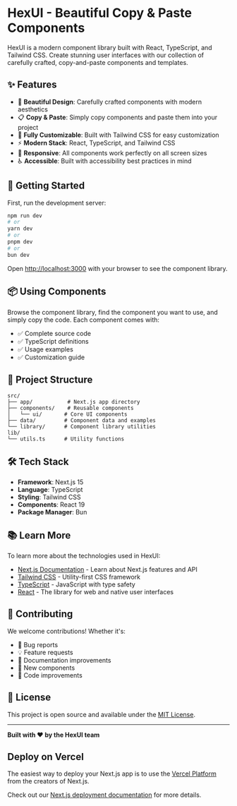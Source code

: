 # HexUI - Beautiful Copy & Paste Components

HexUI is a modern component library built with React, TypeScript, and Tailwind CSS. Create stunning user interfaces with our collection of carefully crafted, copy-and-paste components and templates.

## ✨ Features

- 🎨 **Beautiful Design**: Carefully crafted components with modern aesthetics
- 📋 **Copy & Paste**: Simply copy components and paste them into your project
- 🔧 **Fully Customizable**: Built with Tailwind CSS for easy customization
- ⚡ **Modern Stack**: React, TypeScript, and Tailwind CSS
- 📱 **Responsive**: All components work perfectly on all screen sizes
- ♿ **Accessible**: Built with accessibility best practices in mind

## 🚀 Getting Started

First, run the development server:

```bash
npm run dev
# or
yarn dev
# or
pnpm dev
# or
bun dev
```

Open [http://localhost:3000](http://localhost:3000) with your browser to see the component library.

## 📦 Using Components

Browse the component library, find the component you want to use, and simply copy the code. Each component comes with:

- ✅ Complete source code
- ✅ TypeScript definitions
- ✅ Usage examples
- ✅ Customization guide

## 🎯 Project Structure

```
src/
├── app/           # Next.js app directory
├── components/    # Reusable components
│   └── ui/       # Core UI components
├── data/         # Component data and examples
└── library/      # Component library utilities
lib/
└── utils.ts      # Utility functions
```

## 🛠️ Tech Stack

- **Framework**: Next.js 15
- **Language**: TypeScript
- **Styling**: Tailwind CSS
- **Components**: React 19
- **Package Manager**: Bun

## 📚 Learn More

To learn more about the technologies used in HexUI:

- [Next.js Documentation](https://nextjs.org/docs) - Learn about Next.js features and API
- [Tailwind CSS](https://tailwindcss.com/docs) - Utility-first CSS framework
- [TypeScript](https://www.typescriptlang.org/docs/) - JavaScript with type safety
- [React](https://react.dev/) - The library for web and native user interfaces

## 🤝 Contributing

We welcome contributions! Whether it's:

- 🐛 Bug reports
- 💡 Feature requests
- 📝 Documentation improvements
- 🎨 New components
- 🔧 Code improvements

## 📄 License

This project is open source and available under the [MIT License](LICENSE).

---

**Built with ❤️ by the HexUI team**

## Deploy on Vercel

The easiest way to deploy your Next.js app is to use the [Vercel Platform](https://vercel.com/new?utm_medium=default-template&filter=next.js&utm_source=create-next-app&utm_campaign=create-next-app-readme) from the creators of Next.js.

Check out our [Next.js deployment documentation](https://nextjs.org/docs/app/building-your-application/deploying) for more details.
